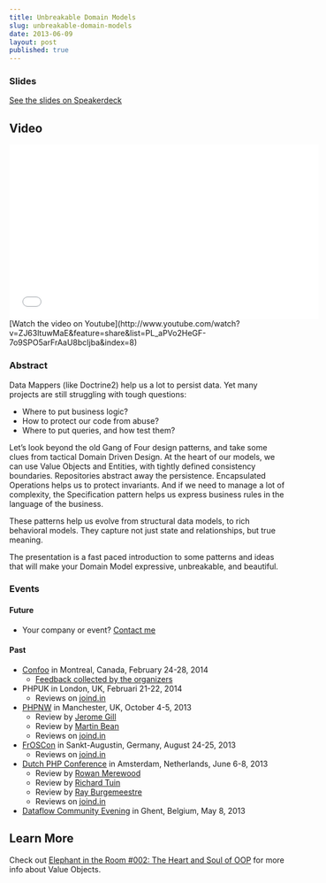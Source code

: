 ```yaml
---
title: Unbreakable Domain Models
slug: unbreakable-domain-models
date: 2013-06-09
layout: post
published: true
---
```


### Slides

<script async class="speakerdeck-embed" data-id="838642907d6c0131238f2adccd741a3a" data-ratio="1.33333333333333" src="//speakerdeck.com/assets/embed.js"></script>
[See the slides on Speakerdeck](https://speakerdeck.com/mathiasverraes/unbreakable-domain-models-phpuk-2014-london#)

## Video

<iframe width="560" height="315" src="//www.youtube.com/embed/ZJ63ltuwMaE?list=PL_aPVo2HeGF-7o9SPO5arFrAaU8bcIjba" frameborder="0" allowfullscreen></iframe>
[Watch the video on Youtube](http://www.youtube.com/watch?v=ZJ63ltuwMaE&feature=share&list=PL_aPVo2HeGF-7o9SPO5arFrAaU8bcIjba&index=8)

### Abstract

Data Mappers (like Doctrine2) help us a lot to persist data. Yet many projects are still struggling with tough questions:
- Where to put business logic?
- How to protect our code from abuse?
- Where to put queries, and how test them?

Let’s look beyond the old Gang of Four design patterns, and take some clues from tactical Domain Driven Design. At the heart of our models, we can use Value Objects and Entities, with tightly defined consistency boundaries. Repositories abstract away the persistence.  Encapsulated Operations helps us to protect invariants. And if we need to manage a lot of complexity, the Specification pattern helps us express business rules in the language of the business.

These patterns help us evolve from structural data models, to rich behavioral models. They capture not just state and relationships, but true meaning.

The presentation is a fast paced introduction to some patterns and ideas that will make your Domain Model expressive, unbreakable, and beautiful.

### Events


#### Future

- Your company or event? [Contact me](http://verraes.net/#contact)

#### Past

- [Confoo](http://confoo.ca/en/2014/session/unbreakable-domain-models) in Montreal, Canada, February 24-28, 2014
  - [Feedback collected by the organizers](/img/posts/2013-06-09-unbreakable-domain-models/UnbreakableDomainModels-Confoo14-feedback.pdf)
- PHPUK in London, UK, Februari 21-22, 2014
  - Reviews on [joind.in](http://joind.in/talk/view/10690)
- [PHPNW](http://conference.phpnw.org.uk/phpnw13/schedule/mathias-verraes/) in Manchester, UK, October 4-5, 2013
  - Review by [Jerome Gill](http://www.boxuk.com/php-north-west-2013)
  - Review by [Martin Bean](http://martinbean.co.uk/blog/2013/10/09/php-north-west-2013-conference/)
  - Reviews on [joind.in](https://joind.in/9312)
- [FrOSCon](http://programm.froscon.org/2013/events/1243.html) in Sankt-Augustin, Germany, August 24-25, 2013
  - Reviews on [joind.in](http://joind.in/talk/view/9020)
- [Dutch PHP Conference](http://www.phpconference.nl/talks#mathias-verraes-unbreakable-domain-models) in Amsterdam, Netherlands, June 6-8, 2013
  - Review by [Rowan Merewood](http://techportal.inviqa.com/2013/06/12/dpc13/)
  - Review by [Richard Tuin](http://www.enrise.com/2013/06/a-review-of-the-dutch-php-conference-2013/)
  - Review by [Ray Burgemeestre](http://blog.cppse.nl/dutch-php-conference-2013)
  - Reviews on [joind.in](http://joind.in/talk/view/8438)
- [Dataflow Community Evening](http://www.dataflow.be/nl/eerste-community-gent) in Ghent, Belgium, May 8, 2013

## Learn More
Check out [Elephant in the Room #002: The Heart and Soul of OOP](http://elephantintheroom.io/blog/2013/10/episode-2-heart-and-soul-of-oop/) for more info about Value Objects.